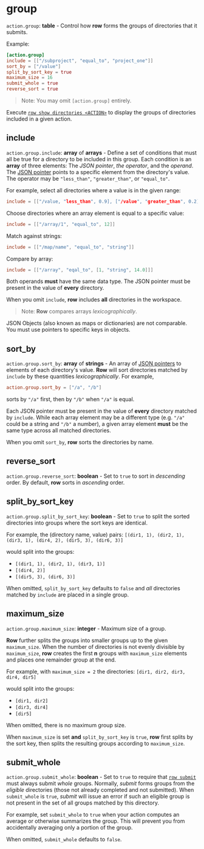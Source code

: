 # group

`action.group`: **table** - Control how **row** forms the groups of directories
that it submits.

Example:
```toml
[action.group]
include = [["/subproject", "equal_to", "project_one"]]
sort_by = ["/value"]
split_by_sort_key = true
maximum_size = 16
submit_whole = true
reverse_sort = true
```

> Note: You may omit `[action.group]` entirely.

Execute [`row show directories <ACTION>`](../../row/show/directories.md) to display the
groups of directories included in a given action.

## include

`action.group.include`: **array** of **arrays** - Define a set of conditions that must
all be true for a directory to be included in this group. Each condition is an **array**
of three elements: The *JSON pointer*, *the operator*, and the *operand*. The [JSON
pointer](../../guide/concepts/json-pointers.md) points to a specific element
from the directory's value. The operator may be `"less_than"`, `"greater_than"`, or
`"equal_to"`.

For example, select all directories where a value is in the given range:
```toml
include = [["/value, "less_than", 0.9], ["/value", "greater_than", 0.2]]
```
Choose directories where an array element is equal to a specific value:
```toml
include = [["/array/1", "equal_to", 12]]
```
Match against strings:
```toml
include = [["/map/name", "equal_to", "string"]]
```
Compare by array:
```toml
include = [["/array", "eqal_to", [1, "string", 14.0]]]
```

Both operands **must** have the same data type. The JSON pointer must be present in the
value of **every** directory.

When you omit `include`, **row** includes **all** directories in the workspace.

> Note: **Row** compares arrays *lexicographically*.

<div class="warning">
JSON Objects (also known as maps or dictionaries) are not comparable. You must use
pointers to specific keys in objects.
</div>

## sort_by

`action.group.sort_by`: **array** of **strings** - An array of
[JSON pointers](../../guide/concepts/json-pointers.md) to elements of each directory's
value. **Row** will sort directories matched by `include` by these quantities
*lexicographically*. For example,
```toml
action.group.sort_by = ["/a", "/b"]
```
sorts by `"/a"` first, then by `"/b"` when `"/a"` is equal.

Each JSON pointer must be present in the value of **every** directory matched by
`include`. While each array element may be a different type (e.g. `"/a"` could be a
string and `"/b"` a number), a given array element **must** be the same type across all
matched directories.

When you omit `sort_by`, **row** sorts the directories by name.

## reverse_sort

`action.group.reverse_sort`: **boolean** - Set to `true` to sort in *descending* order.
By default, **row** sorts in *ascending* order.

## split_by_sort_key

`action.group.split_by_sort_key`: **boolean** - Set to `true` to split the sorted
directories into groups where the sort keys are identical.

For example, the (directory name, value) pairs: `[(dir1, 1), (dir2, 1), (dir3, 1),
(dir4, 2), (dir5, 3), (dir6, 3)]`

would split into the groups:
* `[(dir1, 1), (dir2, 1), (dir3, 1)]`
* `[(dir4, 2)]`
* `[(dir5, 3), (dir6, 3)]`

When omitted, `split_by_sort_key` defaults to `false` and *all* directories matched
by `include` are placed in a single group.

## maximum_size

`action.group.maximum_size`: **integer** - Maximum size of a group.

**Row** further splits the groups into smaller groups up to the given `maximum_size`.
When the number of directories is not evenly divisible by `maximum_size`, **row**
creates the first **n** groups with `maximum_size` elements and places one remainder
group at the end.

For example, with `maximum_size = 2` the directories: `[dir1, dir2, dir3, dir4, dir5]`

would split into the groups:
* `[dir1, dir2]`
* `[dir3, dir4]`
* `[dir5]`

When omitted, there is no maximum group size.

When `maximum_size` is set **and** `split_by_sort_key` is `true`, **row** first splits
by the sort key, then splits the resulting groups according to `maximum_size`.

## submit_whole

`action.group.submit_whole`: **boolean** - Set to `true` to require that
[`row submit`](../../row/submit.md) must always submit *whole* groups. Normally,
*submit* forms groups from the *eligible* directories (those not already completed and
not submitted). When `submit_whole` is `true`, *submit* will issue an error if such an
eligible group is not present in the set of all groups matched by this directory.

For example, set `submit_whole` to `true` when your action computes an average or
otherwise summarizes the group. This will prevent you from accidentally averaging
only a portion of the group.

When omitted, `submit_whole` defaults to `false`.
